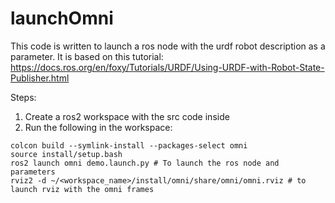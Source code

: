 # launchOmni
This code is written to launch a ros node with the urdf robot description as a parameter. It is based on this tutorial: https://docs.ros.org/en/foxy/Tutorials/URDF/Using-URDF-with-Robot-State-Publisher.html

Steps: 

1. Create a ros2 workspace with the src code inside
2. Run the following in the workspace: 

```
colcon build --symlink-install --packages-select omni 
source install/setup.bash
ros2 launch omni demo.launch.py # To launch the ros node and parameters
rviz2 -d ~/<workspace_name>/install/omni/share/omni/omni.rviz # to launch rviz with the omni frames

```


